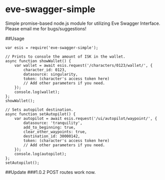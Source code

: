 # eve-swagger-simple
Simple promise-based node.js module for utilizing Eve Swagger Interface.
Please email me for bugs/suggestions!

##Usage
```
var esis = require('eve-swagger-simple');

// Prints to console the amount of ISK in the wallet.
async function showWallet() {
    var wallet = await esis.request('/characters/0123/wallet/', { 
        character_id: 0123, 
        datasource: singularity, 
        token: (character's access token here)
        // Add other parameters if you need.
    });
    console.log(wallet);
};
showWallet();

// Sets autopilot destination.
async function setAutopilot() {
    var autopilot = await esis.request('/ui/autopilot/waypoint/', {
        datasource: 'tranquility',
        add_to_beginning: true,
        clear_other_waypoints: true,
        destination_id: 30000142,
        token: (character's access token here)
        // Add other parameters if you need.
    });
    console.log(autopilot);
};
setAutopilot();
```


##Update
###1.0.2
POST routes work now.  
